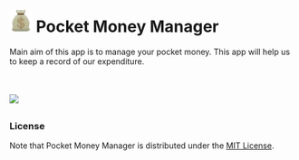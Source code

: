 
# <img src="https://raw.githubusercontent.com/RatulGhosh/Pocket_Money_Manager/master/app/src/main/res/drawable/icon.png" width="40" /> Pocket Money Manager

Main aim of this app is to manage your pocket money. This app will help us to keep a record of our expenditure.

# <img src="https://img.shields.io/badge/license-MIT-blue.svg?style=flat" width="80" />


### License

Note that Pocket Money Manager is distributed under the [MIT License](http://opensource.org/licenses/MIT).
